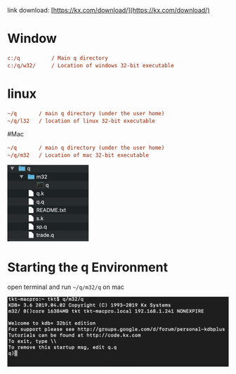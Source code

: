 link download: [https://kx.com/download/](https://kx.com/download/)

# Window
```ini
c:/q          / Main q directory
c:/q/w32/     / Location of windows 32-bit executable
```
# linux
```ini
~/q       / main q directory (under the user home)
~/q/l32   / location of linux 32-bit executable
```
#Mac
```ini
~/q       / main q directory (under the user home)
~/q/m32   / Location of mac 32-bit executable
```

![](img/install.png)

# Starting the q Environment

open terminal and run `~/q/m32/q` on mac

![](img/install2.png)